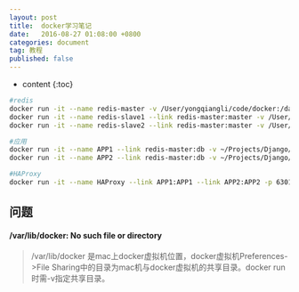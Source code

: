 ```yaml
---
layout: post
title:  docker学习笔记
date:   2016-08-27 01:08:00 +0800
categories: document
tag: 教程
published: false
---
```


* content
{:toc}

```bash
#redis
docker run -it --name redis-master -v /User/yongqiangli/code/docker:/data redis /bin/bash
docker run -it --name redis-slave1 --link redis-master:master -v /User/yongqiangli/code/docker:/data redis /bin/bash
docker run -it --name redis-slave2 --link redis-master:master -v /User/yongqiangli/code/docker:/data redis /bin/bash

#应用
docker run -it --name APP1 --link redis-master:db -v ~/Projects/Django/App1:/usr/src/app django /bin/bash
docker run -it --name APP2 --link redis-master:db -v ~/Projects/Django/App2:/usr/src/app django /bin/bash

#HAProxy
docker run -it --name HAProxy --link APP1:APP1 --link APP2:APP2 -p 6301:6301 -v ~/Projects/HAProxy:/tmp haproxy /bin/bash
```
问题
---------------------
#### /var/lib/docker: No such file or directory
>/var/lib/docker 是mac上docker虚拟机位置，docker虚拟机Preferences->File Sharing中的目录为mac机与docker虚拟机的共享目录。docker run 时需-v指定共享目录。
